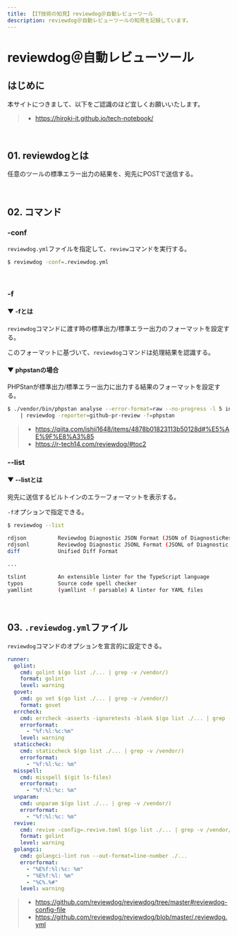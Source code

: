 ```yaml
---
title: 【IT技術の知見】reviewdog＠自動レビューツール
description: reviewdog＠自動レビューツールの知見を記録しています。
---
```


# reviewdog＠自動レビューツール

## はじめに

本サイトにつきまして、以下をご認識のほど宜しくお願いいたします。

> - https://hiroki-it.github.io/tech-notebook/

<br>

## 01. reviewdogとは

任意のツールの標準エラー出力の結果を、宛先にPOSTで送信する。

<br>

## 02. コマンド

### -conf

`reviewdog.yml`ファイルを指定して、`review`コマンドを実行する。

```bash
$ reviewdog -conf=.reviewdog.yml
```

<br>

### -f

#### ▼ -fとは

`reviewdog`コマンドに渡す時の標準出力/標準エラー出力のフォーマットを設定する。

このフォーマットに基づいて、`reviewdog`コマンドは処理結果を認識する。

#### ▼ phpstanの場合

PHPStanが標準出力/標準エラー出力に出力する結果のフォーマットを設定する。

```bash
$ ./vendor/bin/phpstan analyse --error-format=raw --no-progress -l 5 index.php \
    | reviewdog -reporter=github-pr-review -f=phpstan
```

> - https://qiita.com/ishii1648/items/4878b01823113b50128d#%E5%AE%9F%E8%A3%85
> - https://r-tech14.com/reviewdog/#toc2

### --list

#### ▼ --listとは

宛先に送信するビルトインのエラーフォーマットを表示する。

`-f`オプションで指定できる。

```bash
$ reviewdog --list

rdjson          Reviewdog Diagnostic JSON Format (JSON of DiagnosticResult message)                                             - https://github.com/reviewdog/reviewdog
rdjsonl         Reviewdog Diagnostic JSONL Format (JSONL of Diagnostic message)                                                 - https://github.com/reviewdog/reviewdog
diff            Unified Diff Format                                                                                             - https://en.wikipedia.org/wiki/Diff#Unified_format

...
                                                                                     - https://www.typescriptlang.org/
tslint          An extensible linter for the TypeScript language                                                                - https://github.com/palantir/tslint
typos           Source code spell checker                                                                                       - https://github.com/crate-ci/typos
yamllint        (yamllint -f parsable) A linter for YAML files                                                                  - https://github.com/adrienverge/yamllint
```

<br>

## 03. `.reviewdog.yml`ファイル

`reviewdog`コマンドのオプションを宣言的に設定できる。

```yaml
runner:
  golint:
    cmd: golint $(go list ./... | grep -v /vendor/)
    format: golint
    level: warning
  govet:
    cmd: go vet $(go list ./... | grep -v /vendor/)
    format: govet
  errcheck:
    cmd: errcheck -asserts -ignoretests -blank $(go list ./... | grep -v /vendor/)
    errorformat:
      - "%f:%l:%c:%m"
    level: warning
  staticcheck:
    cmd: staticcheck $(go list ./... | grep -v /vendor/)
    errorformat:
      - "%f:%l:%c: %m"
  misspell:
    cmd: misspell $(git ls-files)
    errorformat:
      - "%f:%l:%c: %m"
  unparam:
    cmd: unparam $(go list ./... | grep -v /vendor/)
    errorformat:
      - "%f:%l:%c: %m"
  revive:
    cmd: revive -config=.revive.toml $(go list ./... | grep -v /vendor/)
    format: golint
    level: warning
  golangci:
    cmd: golangci-lint run --out-format=line-number ./...
    errorformat:
      - "%E%f:%l:%c: %m"
      - "%E%f:%l: %m"
      - "%C%.%#"
    level: warning
```

> - https://github.com/reviewdog/reviewdog/tree/master#reviewdog-config-file
> - https://github.com/reviewdog/reviewdog/blob/master/.reviewdog.yml

<br>

